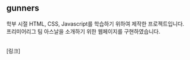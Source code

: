 ## gunners
학부 시절 HTML, CSS, Javascript를 학습하기 위하여 제작한 프로젝트입니다. <br/>
프리미어리그 팀 아스날을 소개하기 위한 웹페이지를 구현하였습니다. <br/><br/>

[링크]
